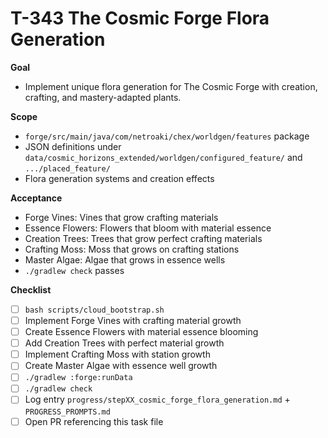 # T-343 The Cosmic Forge Flora Generation

**Goal**

- Implement unique flora generation for The Cosmic Forge with creation, crafting, and mastery-adapted plants.

**Scope**

- `forge/src/main/java/com/netroaki/chex/worldgen/features` package
- JSON definitions under `data/cosmic_horizons_extended/worldgen/configured_feature/` and `.../placed_feature/`
- Flora generation systems and creation effects

**Acceptance**

- Forge Vines: Vines that grow crafting materials
- Essence Flowers: Flowers that bloom with material essence
- Creation Trees: Trees that grow perfect crafting materials
- Crafting Moss: Moss that grows on crafting stations
- Master Algae: Algae that grows in essence wells
- `./gradlew check` passes

**Checklist**

- [ ] `bash scripts/cloud_bootstrap.sh`
- [ ] Implement Forge Vines with crafting material growth
- [ ] Create Essence Flowers with material essence blooming
- [ ] Add Creation Trees with perfect material growth
- [ ] Implement Crafting Moss with station growth
- [ ] Create Master Algae with essence well growth
- [ ] `./gradlew :forge:runData`
- [ ] `./gradlew check`
- [ ] Log entry `progress/stepXX_cosmic_forge_flora_generation.md` + `PROGRESS_PROMPTS.md`
- [ ] Open PR referencing this task file
